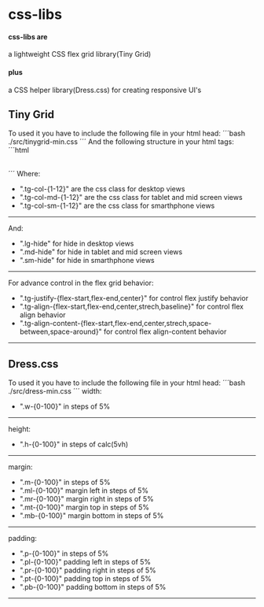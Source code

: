 # css-libs
#### css-libs are
a lightweight CSS flex grid library(Tiny Grid)
#### plus 
a CSS helper library(Dress.css)
for creating responsive UI's 
## Tiny Grid
To used it you have to include the following file in your html head:
´´´bash
    ./src/tinygrid-min.css
´´´
And the following structure in your html tags:
´´´html
    <div class="tg-container">
        <div class="tg-row">
            <div class="tg-col-4 tg-col-md-6 tg-col-sm-12">                
            </div>
        </div>
    </div>
´´´
Where:
- ".tg-col-{1-12}" are the css class for desktop views
- ".tg-col-md-{1-12}" are the css class for tablet and mid screen views
- ".tg-col-sm-{1-12}" are the css class for smarthphone views
----------
And:
- ".lg-hide" for hide in desktop views
- ".md-hide" for hide in tablet and mid screen views
- ".sm-hide" for hide in smarthphone views
----------
For advance control in the flex grid behavior:
- ".tg-justify-{flex-start,flex-end,center}" for control flex justify behavior
- ".tg-align-{flex-start,flex-end,center,strech,baseline}" for control flex align behavior
- ".tg-align-content-{flex-start,flex-end,center,strech,space-between,space-around}" for control flex align-content behavior
----------
## Dress.css
To used it you have to include the following file in your html head:
´´´bash
    ./src/dress-min.css
´´´
width:
- ".w-{0-100}" in steps of 5%
----------
height:
- ".h-{0-100}" in steps of calc(5vh)
----------
margin:
- ".m-{0-100}" in steps of 5%
- ".ml-{0-100}" margin left in steps of 5%
- ".mr-{0-100}" margin right in steps of 5%
- ".mt-{0-100}" margin top in steps of 5%
- ".mb-{0-100}" margin bottom in steps of 5%
----------
padding:
- ".p-{0-100}" in steps of 5%
- ".pl-{0-100}" padding left in steps of 5%
- ".pr-{0-100}" padding right in steps of 5%
- ".pt-{0-100}" padding top in steps of 5%
- ".pb-{0-100}" padding bottom in steps of 5%
----------